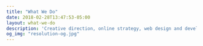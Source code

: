 ```yaml
---
title: "What We Do"
date: 2018-02-28T13:47:53-05:00
layout: what-we-do
description: 'Creative direction, online strategy, web design and development, content marketing, and social media management in Athens, Georgia.'
og_img: "resolution-og.jpg"
---
```


